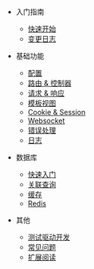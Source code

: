 * 入门指南

  * [快速开始](/quickstart.md)
  * [变更日志](/changelog.md)

* 基础功能

  * [配置](/configuration.md)
  * [路由 & 控制器](/route_controller.md)
  * [请求 & 响应](/request_response.md)
  * [模板视图](/view.md)
  * [Cookie & Session](/cookie_session.md)
  * [Websocket](/websocket.md)
  * [错误处理](/error_handle.md)
  * [日志](/log.md)

* 数据库

  * [快速入门](/db_quickstart.md)
  * [关联查询](/db_relationships.md)
  * [缓存](/db_cache.md)
  * [Redis](/db_redis.md)

* 其他

  * [测试驱动开发](/test_drive.md)
  * [常见问题](/qa.md)
  * [扩展阅读](/more.md)